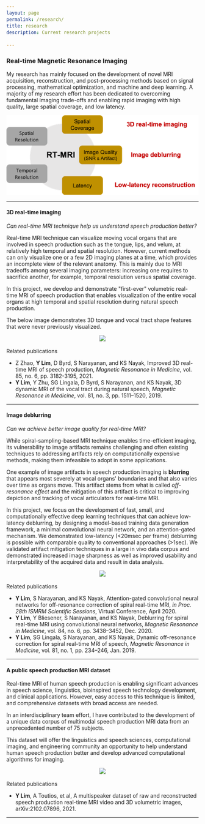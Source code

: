 ```yaml
---
layout: page
permalink: /research/
title: research
description: Current research projects

---
```

### **Real-time Magnetic Resonance Imaging**
My research has mainly focused on the development of novel MRI acquisition, reconstruction, and post-processing methods based on signal processing, mathematical optimization, and machine and deep learning. A majority of my research effort has been dedicated to overcoming fundamental imaging trade-offs and enabling rapid imaging with high quality, large spatial coverage, and low latency. 


<p align="center"> 
<img src="/assets/img/rt_mri_tradeoff.png">
</p>

-------

#### **3D real-time imaging**
_Can real-time MRI technique help us understand speech production better?_  

Real-time MRI technique can visualize moving vocal organs that are involved in speech production such as the tongue, lips, and velum, at relatively high temporal and spatial resolution. However, current methods can only visualize one or a few 2D imaging planes at a time, which provides an incomplete view of the relevant anatomy. This is mainly due to MRI tradeoffs among several imaging parameters: increasing one requires to sacrifice another, for example, temporal resolution versus spatial coverage. 

In this project, we develop and demonstrate "first-ever" volumetric real-time MRI of speech production that enables visualization of the entire vocal organs at high temporal and spatial resolution during natural speech production. 

The below image demonstrates 3D tongue and vocal tract shape features that were never previously visualized.   

<p align="center"> 
<img src="/assets/img/3drtmri_gif.gif">
</p>

Related publications
* Z Zhao, **Y Lim**, D Byrd, S Narayanan, and KS Nayak, Improved 3D real-time MRI of speech production, _Magnetic Resonance in Medicine_, vol. 85, no. 6, pp. 3182-3195, 2021. 
* **Y Lim**, Y Zhu, SG Lingala, D Byrd, S Narayanan, and KS Nayak, 3D dynamic MRI of the vocal tract during natural speech, _Magnetic Resonance in Medicine_, vol. 81, no. 3, pp. 1511–1520, 2019.

-------

#### **Image deblurring**
_Can we achieve better image quality for real-time MRI?_

While spiral-sampling-based MRI technique enables time-efficient imaging, its vulnerability to image artifacts remains challenging and often existing techniques to addressing artifacts rely on computationally expensive methods, making them infeasible to adopt in some applications.

One example of image artifacts in speech production imaging is **blurring** that appears most severely at vocal organs' boundaries and that also varies over time as organs move. This artifact stems from what is called _off-resonance effect_ and the mitigation of this artifact is critical to improving depiction and tracking of vocal articulators for real-time MRI. 

In this project, we focus on the development of fast, small, and computationally effective deep learning techniques that can achieve low-latency deblurring, by designing a model-based
training data generation framework, a minimal convolutional neural network, and an attention-gated
mechanism. We demonstrated low-latency (<20msec per frame) deblurring is possible with comparable quality to conventional approaches (>1sec). We validated artifact mitigation techniques in a large in vivo data corpus and demonstrated increased image sharpness as well as improved usability and interpretability of the acquired data and result in data analysis.

<p align="center"> 
<img src="/assets/img/dorc_gif.gif">
</p>

Related publications
* **Y Lim**, S Narayanan, and KS Nayak, Attention-gated convolutional neural networks for off-resonance correction of spiral real-time MRI, _in Proc. 28th ISMRM Scientific Sessions_, Virtual Conference, April 2020.
* **Y Lim**, Y Bliesener, S Narayanan, and KS Nayak, Deblurring for spiral real-time MRI using convolutional neural networks, _Magnetic Resonance in Medicine_, vol. 84, no. 6, pp. 3438–3452, Dec. 2020.
* **Y Lim**, SG Lingala, S Narayanan, and KS Nayak, Dynamic off-resonance correction for spiral real-time MRI of speech, _Magnetic Resonance in Medicine_, vol. 81, no. 1, pp. 234–246, Jan. 2019.

-------

#### **A public speech production MRI dataset**
Real-time MRI of human speech production is enabling significant advances in speech science, linguistics, bioinspired speech technology development, and clinical applications. However, easy access to this technique is limited, and comprehensive datasets with broad access are needed. 

In an interdisciplinary team effort, I have contributed to the development of a unique data corpus of multimodal speech production MRI data from an unprecedented number of 75 subjects. 

This dataset will offer the linguistics and speech sciences, computational imaging, and engineering community an opportunity to help understand human speech production better and develop advanced computational algorithms for imaging. 

<p align="center"> 
<img src="/assets/img/75subj.png">
</p>

Related publications
* **Y Lim**, A Toutios, et al, A multispeaker dataset of raw and reconstructed speech production real-time MRI video and 3D volumetric images, arXiv:2102.07896, 2021.

-------
